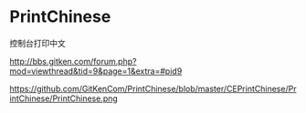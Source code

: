 # PrintChinese
控制台打印中文


http://bbs.gitken.com/forum.php?mod=viewthread&tid=9&page=1&extra=#pid9

https://github.com/GitKenCom/PrintChinese/blob/master/CEPrintChinese/PrintChinese/PrintChinese.png

